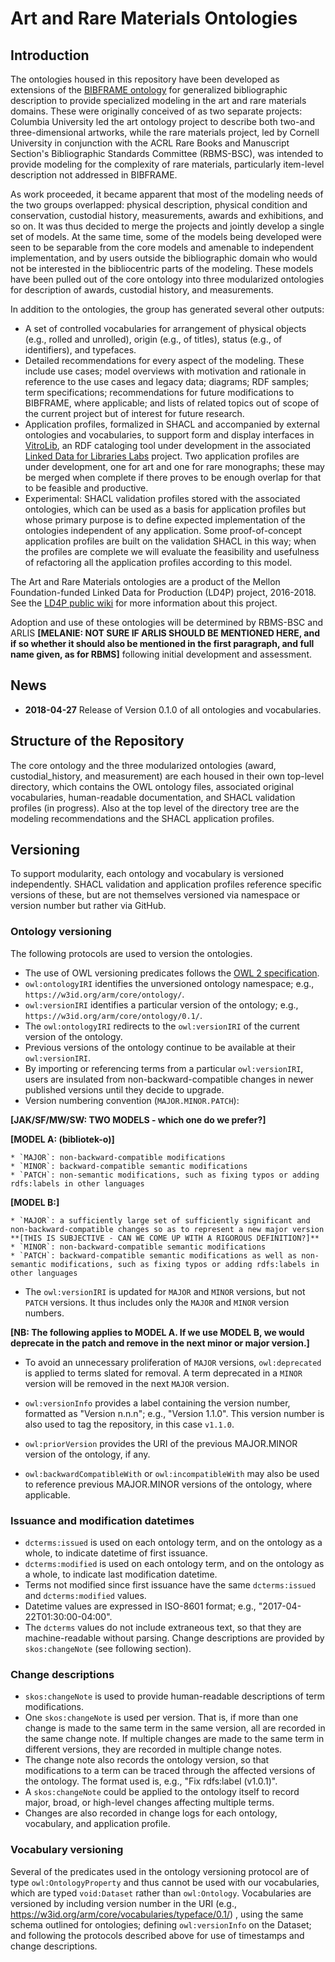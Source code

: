 Art and Rare Materials Ontologies
==========================

Introduction
------------

The ontologies housed in this repository have been developed as extensions of the [BIBFRAME ontology](http://id.loc.gov/ontologies/bibframe/) 
for generalized bibliographic description to provide specialized modeling in the art and rare materials domains. These were originally conceived of as
two separate projects: Columbia University led the art ontology project to describe both two-and three-dimensional artworks, while the rare materials 
project, led by Cornell University in conjunction with the ACRL Rare Books and Manuscript Section's Bibliographic Standards Committee (RBMS-BSC), was
intended to provide modeling for the complexity of rare materials, particularly item-level description not addressed in BIBFRAME. 

As work proceeded, it became apparent that most of the modeling needs of the two groups overlapped: physical description, physical condition and conservation,
custodial history, measurements, awards and exhibitions, and so on. It was thus decided to merge the projects and jointly develop a single set of models. 
At the same time, some of the models being developed were seen to be separable from the core models and amenable to independent implementation, and by users outside the 
bibliographic domain who would not be interested in the bibliocentric parts of the modeling. These models have been pulled out of the core
ontology into three modularized ontologies for description of awards, custodial history, and measurements.

In addition to the ontologies, the group has generated several other outputs:
- A set of controlled vocabularies for arrangement of physical objects (e.g., rolled and unrolled), origin (e.g., of titles), status (e.g., of identifiers), 
and typefaces.
- Detailed recommendations for every aspect of the modeling. These include use cases; model overviews with motivation and rationale
in reference to the use cases and legacy data; diagrams; RDF samples; term specifications; recommendations for future modifications to BIBFRAME, where applicable; 
and lists of related topics out of scope of the current project but of interest for future research.
- Application profiles, formalized in SHACL and accompanied by external ontologies and vocabularies, to support form and display interfaces 
in [VitroLib](https://github.com/ld4l-labs/vitrolib), an RDF cataloging tool under development in the associated 
[Linked Data for Libraries Labs](https://wiki.duraspace.org/pages/viewpage.action?pageId=77447730) project. Two application profiles are under development, one for art and one for rare monographs; these may be merged
when complete if there proves to be enough overlap for that to be feasible and productive.
- Experimental: SHACL validation profiles stored with the associated ontologies, which can be used as a basis for application profiles but whose primary
purpose is to define expected implementation of the ontologies independent of any application. Some proof-of-concept application profiles are built on the validation
SHACL in this way; when the profiles are complete we will evaluate the feasibility and usefulness of refactoring all the application profiles
according to this model.

The Art and Rare Materials ontologies are a product of the Mellon Foundation-funded Linked Data for Production (LD4P) project, 2016-2018. 
See the [LD4P public wiki](https://wiki.duraspace.org/pages/viewpage.action?pageId=74515029) for more information about this project. 

Adoption and use of these ontologies will be determined by RBMS-BSC and ARLIS **[MELANIE: NOT SURE IF ARLIS SHOULD BE MENTIONED HERE, and if so whether
it should also be mentioned in the first paragraph, and full name given, as for RBMS]** following initial development and assessment.

News
-------------

* **2018-04-27** Release of Version 0.1.0 of all ontologies and vocabularies.

Structure of the Repository
--------------

The core ontology and the three modularized ontologies (award, custodial_history, and measurement) are each housed in their own top-level directory, which contains the OWL ontology files, 
associated original vocabularies, human-readable documentation, and SHACL validation profiles (in progress). Also at the top level of the directory tree
are the modeling recommendations and the SHACL application profiles. 


Versioning
-----------

To support modularity, each ontology and vocabulary is versioned independently. SHACL validation and application profiles reference specific 
versions of these, but are not themselves versioned via namespace or version number but rather via GitHub.


### Ontology versioning

The following protocols are used to version the ontologies. 

* The use of OWL versioning predicates follows the [OWL 2 specification](https://www.w3.org/TR/owl2-syntax/#Ontology_IRI_and_Version_IRI).
* `owl:ontologyIRI` identifies the unversioned ontology namespace; e.g., `https://w3id.org/arm/core/ontology/`.
* `owl:versionIRI` identifies a particular version of the ontology; e.g., `https://w3id.org/arm/core/ontology/0.1/`. 
* The `owl:ontologyIRI` redirects to the `owl:versionIRI` of the current version of the ontology.
* Previous versions of the ontology continue to be available at their `owl:versionIRI`.
* By importing or referencing terms from a particular `owl:versionIRI`, users are insulated from non-backward-compatible changes in newer published versions until they decide to upgrade.
* Version numbering convention (`MAJOR.MINOR.PATCH`):

**[JAK/SF/MW/SW: TWO MODELS - which one do we prefer?]**

**[MODEL A: (bibliotek-o)]**

    * `MAJOR`: non-backward-compatible modifications
    * `MINOR`: backward-compatible semantic modifications
    * `PATCH`: non-semantic modifications, such as fixing typos or adding rdfs:labels in other languages
    
**[MODEL B:]**

    * `MAJOR`: a sufficiently large set of sufficiently significant and non-backward-compatible changes so as to represent a new major version 
    **[THIS IS SUBJECTIVE - CAN WE COME UP WITH A RIGOROUS DEFINITION?]**
    * `MINOR`: non-backward-compatible semantic modifications
    * `PATCH`: backward-compatible semantic modifications as well as non-semantic modifications, such as fixing typos or adding rdfs:labels in other languages
    
* The `owl:versionIRI` is updated for `MAJOR` and `MINOR` versions, but not `PATCH` versions. It thus includes only the `MAJOR` and `MINOR` version numbers.

**[NB: The following applies to MODEL A. If we use MODEL B, we would deprecate in the patch and remove in the next minor or major version.]**

* To avoid an unnecessary proliferation of `MAJOR` versions, `owl:deprecated` is applied to terms slated for removal. A term deprecated in a `MINOR` version will be removed in the next `MAJOR` version. 

* `owl:versionInfo` provides a label containing the version number, formatted as "Version n.n.n"; e.g., "Version 1.1.0". This version number is also used to tag the repository, in this case `v1.1.0`. 
* `owl:priorVersion` provides the URI of the previous MAJOR.MINOR version of the ontology, if any.
* `owl:backwardCompatibleWith` or `owl:incompatibleWith` may also be used to reference previous MAJOR.MINOR versions of the ontology, where applicable.


### Issuance and modification datetimes
* `dcterms:issued` is used on each ontology term, and on the ontology as a whole, to indicate datetime of first issuance.
* `dcterms:modified` is used on each ontology term, and on the ontology as a whole, to indicate last modification datetime. 
* Terms not modified since first issuance have the same `dcterms:issued` and `dcterms:modified` values.
* Datetime values are expressed in ISO-8601 format; e.g., "2017-04-22T01:30:00-04:00".
* The `dcterms` values do not include extraneous text, so that they are machine-readable without parsing. Change descriptions are provided by `skos:changeNote` (see following section).

### Change descriptions
* `skos:changeNote` is used to provide human-readable descriptions of term modifications. 
* One `skos:changeNote` is used per version. That is, if more than one change is made to the same term in the same version, all are recorded in the same change note. If multiple changes are made to the same term in different versions, they are recorded in multiple change notes.
* The change note also records the ontology version, so that modifications to a term can be traced through the affected versions of the ontology. The format used is, e.g., "Fix rdfs:label (v1.0.1)".
* A `skos:changeNote` could be applied to the ontology itself to record major, broad, or high-level changes affecting multiple terms.
* Changes are also recorded in change logs for each ontology, vocabulary, and application profile. 

### Vocabulary versioning

Several of the predicates used in the ontology versioning protocol are of type `owl:OntologyProperty` and thus cannot be used with our vocabularies, which are typed `void:Dataset` rather than
`owl:Ontology`.  Vocabularies are versioned by including version number in the URI (e.g., https://w3id.org/arm/core/vocabularies/typeface/0.1/) , using the same schema outlined for ontologies; defining `owl:versionInfo` on the Dataset; 
and following the protocols described above for use of timestamps and change descriptions. 
